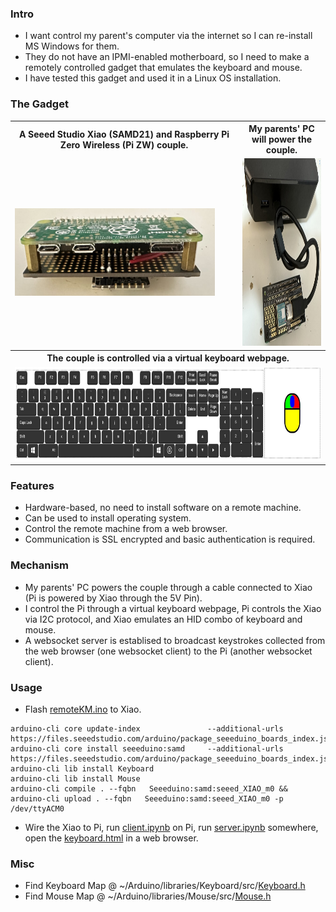 ### Intro
* I want control my parent's computer via the internet so I can re-install MS Windows for them.
* They do not have an IPMI-enabled motherboard, so I need to make a remotely controlled gadget that emulates the keyboard and mouse.
* I have tested this gadget and used it in a Linux OS installation.
### The Gadget 
<table>
  <tr>
    <th style="width:350px">A Seeed Studio Xiao (SAMD21) and Raspberry Pi Zero Wireless (Pi ZW) couple.</th>
    <th>My parents' PC will power the couple.</th> 
  </tr>
  <tr>
    <td><img src="misc/upside_down_pi_xiao.jpg" style="height:140px; width:320px"></img></td>
    <td><img src="misc/pi_xiao.jpg" style="height:300px; width:320px"></img></td> 
  </tr>
  <tr>
    <th colspan=2>The couple is controlled via a virtual keyboard webpage.</th> 
  </tr>
  <tr>
    <td colspan=2><img src="misc/keyboard.jpg" style="height:150px; width:780px"></img></td> 
  </tr> 
</table>

### Features
* Hardware-based, no need to install software on a remote machine.
* Can be used to install operating system.
* Control the remote machine from a web browser.
* Communication is SSL encrypted and basic authentication is required.
### Mechanism
* My parents' PC powers the couple through a cable connected to Xiao (Pi is powered by Xiao through the 5V Pin).
* I control the Pi through a virtual keyboard webpage, Pi controls the Xiao via I2C protocol, and Xiao emulates an HID combo of keyboard and mouse.
* A websocket server is establised to broadcast keystrokes collected from the web browser (one websocket client) to the Pi (another websocket client).
### Usage
* Flash [remoteKM.ino](remoteKM.ino) to Xiao.
```
arduino-cli core update-index               --additional-urls https://files.seeedstudio.com/arduino/package_seeeduino_boards_index.json
arduino-cli core install seeeduino:samd     --additional-urls https://files.seeedstudio.com/arduino/package_seeeduino_boards_index.json
arduino-cli lib install Keyboard
arduino-cli lib install Mouse
arduino-cli compile . --fqbn   Seeeduino:samd:seeed_XIAO_m0 && arduino-cli upload . --fqbn   Seeeduino:samd:seeed_XIAO_m0 -p /dev/ttyACM0
```
* Wire the Xiao to Pi, run [client.ipynb](client.ipynb) on Pi, run [server.ipynb](server.ipynb) somewhere, open the [keyboard.html](keyboard.html) in a web browser.
### Misc
* Find Keyboard Map @ ~/Arduino/libraries/Keyboard/src/[Keyboard.h](misc/Keyboard.h)
* Find Mouse    Map @ ~/Arduino/libraries/Mouse/src/[Mouse.h](misc/Mouse.h)